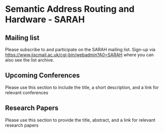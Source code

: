 # Semantic Address Routing and Hardware - SARAH


## Mailing list
Please subscribe to and participate on the SARAH mailing list.
Sign-up via https://www.jiscmail.ac.uk/cgi-bin/webadmin?A0=SARAH where you can also see the list archive.

## Upcoming Conferences
Please use this section to include the title, a short description, and a link for relevant conferences

## Research Papers
Please use this section to provide the title, abstract, and a link for relevant research papers
